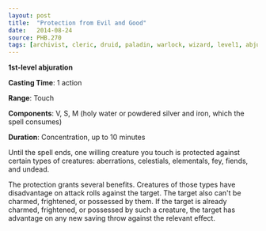 ```yaml
---
layout: post
title:  "Protection from Evil and Good"
date:   2014-08-24
source: PHB.270
tags: [archivist, cleric, druid, paladin, warlock, wizard, level1, abjuration]
---
```


**1st-level abjuration**

**Casting Time**: 1 action

**Range**: Touch

**Components**: V, S, M (holy water or powdered silver and iron, which the spell consumes)

**Duration**: Concentration, up to 10 minutes

Until the spell ends, one willing creature you touch is protected against certain types of creatures: aberrations, celestials, elementals, fey, fiends, and undead.

The protection grants several benefits. Creatures of those types have disadvantage on attack rolls against the target. The target also can't be charmed, frightened, or possessed by them. If the target is already charmed, frightened, or possessed by such a creature, the target has advantage on any new saving throw against the relevant effect.
